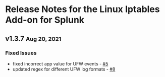 # Release Notes for the Linux Iptables Add-on for Splunk

## v1.3.7 <small>Aug 20, 2021</small>

### Fixed Issues

- fixed incorrect app value for UFW events - [#5](https://github.com/ZachChristensen28/TA-linux_iptables/issues/5)
- updated regex for different UFW log formats - [#8](https://github.com/ZachChristensen28/TA-linux_iptables/issues/8)
